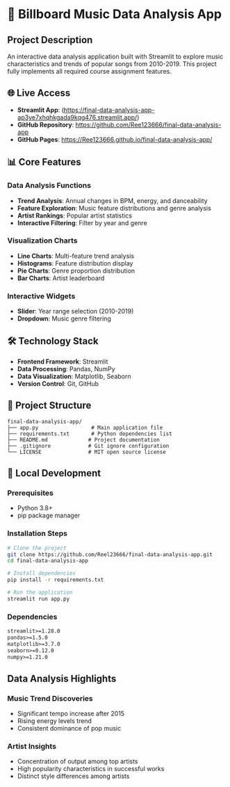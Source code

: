 # 🎵 Billboard Music Data Analysis App

## Project Description
An interactive data analysis application built with Streamlit to explore music characteristics and trends of popular songs from 2010-2019. This project fully implements all required course assignment features.

## 🌐 Live Access
- **Streamlit App**: (https://final-data-analysis-app-ap3ye7xhqhkgada9kqg476.streamlit.app/)
- **GitHub Repository**: https://github.com/Ree123666/final-data-analysis-app
- **GitHub Pages**: https://Ree123666.github.io/final-data-analysis-app/

## 📊 Core Features

### Data Analysis Functions
- **Trend Analysis**: Annual changes in BPM, energy, and danceability
- **Feature Exploration**: Music feature distributions and genre analysis
- **Artist Rankings**: Popular artist statistics
- **Interactive Filtering**: Filter by year and genre

### Visualization Charts
- **Line Charts**: Multi-feature trend analysis
- **Histograms**: Feature distribution display
- **Pie Charts**: Genre proportion distribution
- **Bar Charts**: Artist leaderboard

### Interactive Widgets
- **Slider**: Year range selection (2010-2019)
- **Dropdown**: Music genre filtering

## 🛠️ Technology Stack
- **Frontend Framework**: Streamlit
- **Data Processing**: Pandas, NumPy
- **Data Visualization**: Matplotlib, Seaborn
- **Version Control**: Git, GitHub

## 📁 Project Structure
```
final-data-analysis-app/
├── app.py                 # Main application file
├── requirements.txt       # Python dependencies list
├── README.md             # Project documentation
├── .gitignore            # Git ignore configuration
└── LICENSE               # MIT open source license
```

## 🏃 Local Development

### Prerequisites
- Python 3.8+
- pip package manager

### Installation Steps
```bash
# Clone the project
git clone https://github.com/Reel23666/final-data-analysis-app.git
cd final-data-analysis-app

# Install dependencies
pip install -r requirements.txt

# Run the application
streamlit run app.py
```

### Dependencies
```txt
streamlit>=1.28.0
pandas>=1.5.0
matplotlib>=3.7.0
seaborn>=0.12.0
numpy>=1.21.0
```
## Data Analysis Highlights
### Music Trend Discoveries
- Significant tempo increase after 2015
- Rising energy levels trend
- Consistent dominance of pop music

### Artist Insights
- Concentration of output among top artists
- High popularity characteristics in successful works
- Distinct style differences among artists
